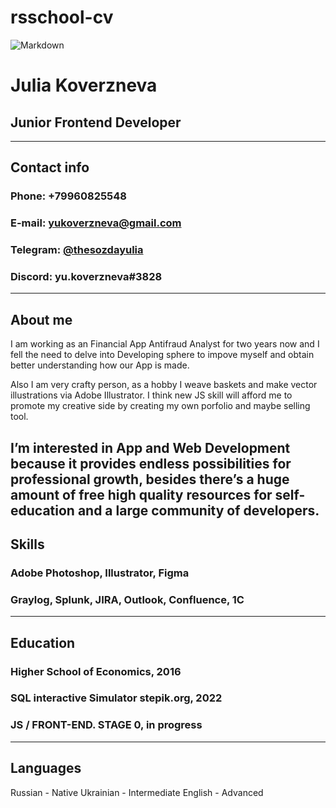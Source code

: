 # rsschool-cv
![Markdown](https://avatars.githubusercontent.com/u/106422712?s=400&u=e7850df135d5590d1b99f005ee7a6a7f16869401&v=4)
# __Julia Koverzneva__
## Junior Frontend Developer
---
## Contact info
### Phone: +79960825548
### E-mail: yukoverzneva@gmail.com
### Telegram: [@thesozdayulia](t.me/thesozdayulia)
### Discord: yu.koverzneva#3828
---
## About me
I am working as an Financial App Antifraud Analyst for two years now and I fell the need to delve into Developing sphere to impove myself and obtain better understanding how our App is made. 

Also I am very crafty person, as a hobby I weave baskets and make vector illustrations via Adobe Illustrator. I think new JS skill will afford me to promote my creative side by creating my own porfolio and maybe selling tool.

I’m interested in App and Web Development because it provides endless possibilities for professional growth,
besides there’s a huge amount of free high quality resources for self-education and a large community of developers.
---
## Skills
### Adobe Photoshop, Illustrator, Figma
### Graylog, Splunk, JIRA, Outlook, Confluence, 1C
---
## Education
### Higher School of Economics, 2016
### SQL interactive Simulator stepik.org, 2022
### JS / FRONT-END. STAGE 0, in progress
---
## Languages 
Russian - Native
Ukrainian - Intermediate
English - Advanced
